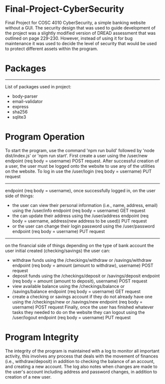 # Final-Project-CyberSecurity
Final Project for COSC 4010 CyberSecurity, a simple banking website without a GUI. The security design that was used to guide development of the project was a slightly modified version of DREAD assessment that was outlined on page 229-230. However, instead of using it for bug maintenance it was used to decide the level of security that would be used to protect different assets within the program.

# Packages
***
List of packages used in project:
  * body-parser
  * email-validator
  * express
  * sha256
  * sqlite3

# Program Operation
To start the program, use the command 'npm run build' followed by 'node dist/index.js' or 'npm run start'. First create a user using the /user/new endpoint (req body = username) POST request. After successful creation of a user, the user must be logged onto the website to use any of the utilities on the website. To log in use the /user/login (req body = username) PUT request
***
endpoint (req body = username), once successfully logged in, on the user side of things:  
  * the user can view their personal information (i.e., name, address, email) using the /user/info endpoint (req body = username) GET request
  * the can update their address using the /user/address endpoint (req body = username, address(new address to be used)) PUT request 
  *  or the user can change their login password using the /user/password endpoint (req body = username) PUT request
***
on the financial side of things depending on the type of bank account the user initial created (checking/savings) the user can:
  * withdraw funds using the /checkings/withdraw or /savings/withdraw endpoint (req body = amount (amount to withdraw), username) POST request
  * deposit funds using the /checkings/deposit or /savings/deposit endpoint (req body = amount (amount to deposit), username) POST request
  * view available balance using the /checkings/balance or /savings/balance endpoint (req body = username) GET request
  * create a checking or savings account if they do not already have one using the /checkings/new or /savings/new endpoint (req body = username) POST request
Finally, once the user has finished whatever tasks they needed to do on the website they can logout using the /user/logout endpoint (req body = username) PUT request
                
# Program Integrity
The integrity of the program is maintained with a log to monitor all important activity, this involves any process that deals with the movement of finances (i.e., withdraw/deposit) in addition to checking the balance of an account, and creating a new account. The log also notes when changes are made to the user's account including address and password changes, in addition to creation of a new user. 
